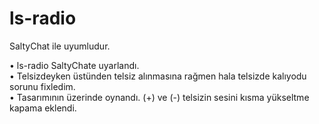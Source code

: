 # ls-radio
SaltyChat ile uyumludur.

• ls-radio SaltyChate uyarlandı.<br>
• Telsizdeyken üstünden telsiz alınmasına rağmen hala telsizde kalıyodu sorunu fixledim.<br>
• Tasarımının üzerinde oynandı. (+) ve (-) telsizin sesini kısma yükseltme kapama eklendi.
